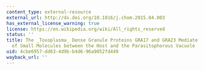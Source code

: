 ```yaml
---
content_type: external-resource
external_url: http://dx.doi.org/10.1016/j.chom.2015.04.003
has_external_license_warning: true
license: https://en.wikipedia.org/wiki/All_rights_reserved
status: ''
title: The _Toxoplasma_ Dense Granule Proteins GRA17 and GRA23 Mediate the Movement
  of Small Molecules between the Host and the Parasitophorous Vacuole
uid: 4cbe6957-dd63-4d9b-b4d6-96a9052fd449
wayback_url: ''
---
```

